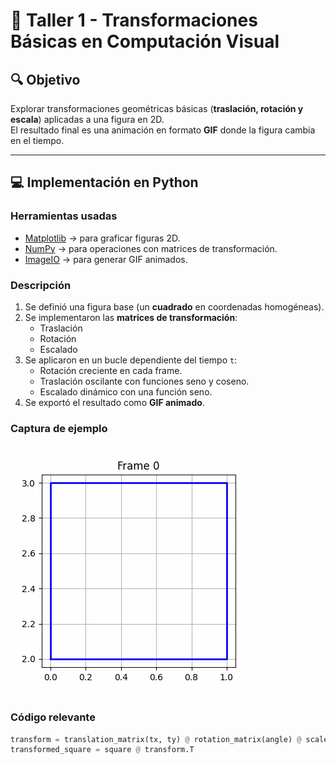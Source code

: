# 🧪 Taller 1 - Transformaciones Básicas en Computación Visual

## 🔍 Objetivo
Explorar transformaciones geométricas básicas (**traslación, rotación y escala**) aplicadas a una figura en 2D.  
El resultado final es una animación en formato **GIF** donde la figura cambia en el tiempo.

---

## 💻 Implementación en Python

### Herramientas usadas
- [Matplotlib](https://matplotlib.org/) → para graficar figuras 2D.
- [NumPy](https://numpy.org/) → para operaciones con matrices de transformación.
- [ImageIO](https://imageio.readthedocs.io/) → para generar GIF animados.

### Descripción
1. Se definió una figura base (un **cuadrado** en coordenadas homogéneas).  
2. Se implementaron las **matrices de transformación**:
   - Traslación
   - Rotación
   - Escalado
3. Se aplicaron en un bucle dependiente del tiempo `t`:
   - Rotación creciente en cada frame.
   - Traslación oscilante con funciones seno y coseno.
   - Escalado dinámico con una función seno.
4. Se exportó el resultado como **GIF animado**.

### Captura de ejemplo
 

![GIF Ejemplo](./python/transformations.gif)

### Código relevante
```python
transform = translation_matrix(tx, ty) @ rotation_matrix(angle) @ scale_matrix(scale, scale)
transformed_square = square @ transform.T
